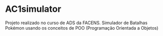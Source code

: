 # AC1simulator
Projeto realizado no curso de ADS da FACENS. Simulador de Batalhas Pokémon usando os conceitos de POO (Programação Orientada a Objetos)
